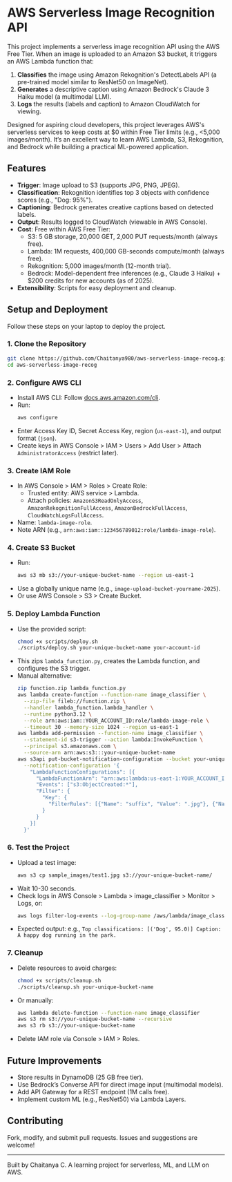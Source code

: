 # AWS Serverless Image Recognition API

This project implements a serverless image recognition API using the AWS Free Tier. When an image is uploaded to an Amazon S3 bucket, it triggers an AWS Lambda function that:
1. **Classifies** the image using Amazon Rekognition's DetectLabels API (a pre-trained model similar to ResNet50 on ImageNet).
2. **Generates** a descriptive caption using Amazon Bedrock's Claude 3 Haiku model (a multimodal LLM).
3. **Logs** the results (labels and caption) to Amazon CloudWatch for viewing.

Designed for aspiring cloud developers, this project leverages AWS's serverless services to keep costs at $0 within Free Tier limits (e.g., <5,000 images/month). It’s an excellent way to learn AWS Lambda, S3, Rekognition, and Bedrock while building a practical ML-powered application.

## Features
- **Trigger**: Image upload to S3 (supports JPG, PNG, JPEG).
- **Classification**: Rekognition identifies top 3 objects with confidence scores (e.g., "Dog: 95%").
- **Captioning**: Bedrock generates creative captions based on detected labels.
- **Output**: Results logged to CloudWatch (viewable in AWS Console).
- **Cost**: Free within AWS Free Tier:
  - S3: 5 GB storage, 20,000 GET, 2,000 PUT requests/month (always free).
  - Lambda: 1M requests, 400,000 GB-seconds compute/month (always free).
  - Rekognition: 5,000 images/month (12-month trial).
  - Bedrock: Model-dependent free inferences (e.g., Claude 3 Haiku) + $200 credits for new accounts (as of 2025).
- **Extensibility**: Scripts for easy deployment and cleanup.




## Setup and Deployment
Follow these steps on your laptop to deploy the project.

### 1. Clone the Repository
```bash
git clone https://github.com/Chaitanya980/aws-serverless-image-recog.git
cd aws-serverless-image-recog
```

### 2. Configure AWS CLI
- Install AWS CLI: Follow [docs.aws.amazon.com/cli](https://docs.aws.amazon.com/cli).
- Run:
  ```bash
  aws configure
  ```
- Enter Access Key ID, Secret Access Key, region (`us-east-1`), and output format (`json`).
- Create keys in AWS Console > IAM > Users > Add User > Attach `AdministratorAccess` (restrict later).

### 3. Create IAM Role
- In AWS Console > IAM > Roles > Create Role:
  - Trusted entity: AWS service > Lambda.
  - Attach policies: `AmazonS3ReadOnlyAccess`, `AmazonRekognitionFullAccess`, `AmazonBedrockFullAccess`, `CloudWatchLogsFullAccess`.
- Name: `lambda-image-role`.
- Note ARN (e.g., `arn:aws:iam::123456789012:role/lambda-image-role`).

### 4. Create S3 Bucket
- Run:
  ```bash
  aws s3 mb s3://your-unique-bucket-name --region us-east-1
  ```
- Use a globally unique name (e.g., `image-upload-bucket-yourname-2025`).
- Or use AWS Console > S3 > Create Bucket.

### 5. Deploy Lambda Function
- Use the provided script:
  ```bash
  chmod +x scripts/deploy.sh
  ./scripts/deploy.sh your-unique-bucket-name your-account-id
  ```
- This zips `lambda_function.py`, creates the Lambda function, and configures the S3 trigger.
- Manual alternative:
  ```bash
  zip function.zip lambda_function.py
  aws lambda create-function --function-name image_classifier \
    --zip-file fileb://function.zip \
    --handler lambda_function.lambda_handler \
    --runtime python3.12 \
    --role arn:aws:iam::YOUR_ACCOUNT_ID:role/lambda-image-role \
    --timeout 30 --memory-size 1024 --region us-east-1
  aws lambda add-permission --function-name image_classifier \
    --statement-id s3-trigger --action lambda:InvokeFunction \
    --principal s3.amazonaws.com \
    --source-arn arn:aws:s3:::your-unique-bucket-name
  aws s3api put-bucket-notification-configuration --bucket your-unique-bucket-name \
    --notification-configuration '{
      "LambdaFunctionConfigurations": [{
        "LambdaFunctionArn": "arn:aws:lambda:us-east-1:YOUR_ACCOUNT_ID:function:image_classifier",
        "Events": ["s3:ObjectCreated:*"],
        "Filter": {
          "Key": {
            "FilterRules": [{"Name": "suffix", "Value": ".jpg"}, {"Name": "suffix", "Value": ".png"}, {"Name": "suffix", "Value": ".jpeg"}]
          }
        }
      }]
    }'
  ```

### 6. Test the Project
- Upload a test image:
  ```bash evenly
  aws s3 cp sample_images/test1.jpg s3://your-unique-bucket-name/
  ```
- Wait 10-30 seconds.
- Check logs in AWS Console > Lambda > image_classifier > Monitor > Logs, or:
  ```bash
  aws logs filter-log-events --log-group-name /aws/lambda/image_classifier --limit 100
  ```
- Expected output: e.g., `Top classifications: [('Dog', 95.0)] Caption: A happy dog running in the park.`

### 7. Cleanup
- Delete resources to avoid charges:
  ```bash
  chmod +x scripts/cleanup.sh
  ./scripts/cleanup.sh your-unique-bucket-name
  ```
- Or manually:
  ```bash
  aws lambda delete-function --function-name image_classifier
  aws s3 rm s3://your-unique-bucket-name --recursive
  aws s3 rb s3://your-unique-bucket-name
  ```
- Delete IAM role via Console > IAM > Roles.



## Future Improvements
- Store results in DynamoDB (25 GB free tier).
- Use Bedrock’s Converse API for direct image input (multimodal models).
- Add API Gateway for a REST endpoint (1M calls free).
- Implement custom ML (e.g., ResNet50) via Lambda Layers.



## Contributing
Fork, modify, and submit pull requests. Issues and suggestions are  welcome!

---

Built by Chaitanya C. A learning project for serverless, ML, and LLM on AWS.
